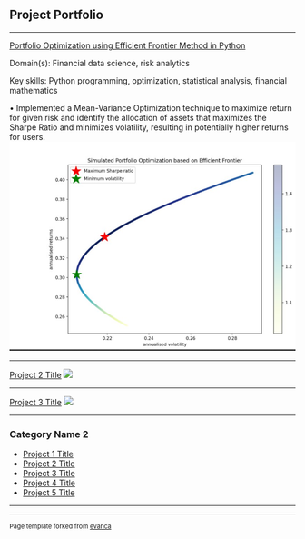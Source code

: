## Project Portfolio

---

[Portfolio Optimization using Efficient Frontier Method in Python ](https://shubhankamat-efficientfrontieroptimisation-app-it39lm.streamlit.app/)

Domain(s): Financial data science, risk analytics

Key skills: Python programming, optimization, statistical analysis, financial mathematics 

•	Implemented a Mean-Variance Optimization technique to maximize return for given risk and identify the allocation of assets that maximizes the Sharpe Ratio and minimizes volatility, resulting in potentially higher returns for users.
<img src="images/1C.jpg?raw=true"/>

---
[Project 2 Title](/pdf/sample_presentation.pdf)
<img src="images/dummy_thumbnail.jpg?raw=true"/>

---
[Project 3 Title](http://example.com/)
<img src="images/dummy_thumbnail.jpg?raw=true"/>

---

### Category Name 2

- [Project 1 Title](http://example.com/)
- [Project 2 Title](http://example.com/)
- [Project 3 Title](http://example.com/)
- [Project 4 Title](http://example.com/)
- [Project 5 Title](http://example.com/)

---




---
<p style="font-size:11px">Page template forked from <a href="https://github.com/evanca/quick-portfolio">evanca</a></p>
<!-- Remove above link if you don't want to attibute -->
